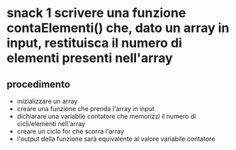 # snack 1 scrivere una funzione contaElementi() che, dato un array in input, restituisca il numero di elementi presenti nell'array

## procedimento

- inizializzare un array
- creare una funzione che prenda l'array in input 
- dichiarare una variabile contatore che memorizzi il numero di cicli/elementi nell'array
- creare un ciclo for che scorra l'array
- l'output della funzione sarà equivalente al valore variabile contatore